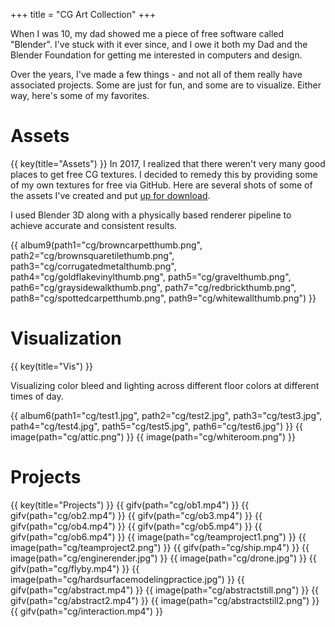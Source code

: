 +++
title = "CG Art Collection"
+++

When I was 10, my dad showed me a piece of free software called "Blender".  I've stuck with it ever since, and I owe it both my Dad and the Blender Foundation for getting me interested in computers and design.

Over the years, I've made a few things - and not all of them really have associated projects.  Some are just for fun, and some are to visualize.  Either way, here's some of my favorites.

# Assets
{{ key(title="Assets") }}
In 2017, I realized that there weren't very many good places to get free CG textures. I decided to remedy this by providing some of my own textures for free via GitHub.  Here are several shots of some of the assets I've created and put [up for download](https://github.com/piedoom/mat).

I used Blender 3D along with a physically based renderer pipeline to achieve accurate and consistent results.

{{ album9(path1="cg/browncarpetthumb.png", path2="cg/brownsquaretilethumb.png", path3="cg/corrugatedmetalthumb.png", path4="cg/goldflakevinylthumb.png", path5="cg/gravelthumb.png", path6="cg/graysidewalkthumb.png", path7="cg/redbrickthumb.png", path8="cg/spottedcarpetthumb.png", path9="cg/whitewallthumb.png") }}

# Visualization
{{ key(title="Vis") }}

Visualizing color bleed and lighting across different floor colors at different times of day.

{{ album6(path1="cg/test1.jpg", path2="cg/test2.jpg", path3="cg/test3.jpg", path4="cg/test4.jpg", path5="cg/test5.jpg", path6="cg/test6.jpg") }}
{{ image(path="cg/attic.png") }}
{{ image(path="cg/whiteroom.png") }}

# Projects
{{ key(title="Projects") }}
{{ gifv(path="cg/ob1.mp4") }}
{{ gifv(path="cg/ob2.mp4") }}
{{ gifv(path="cg/ob3.mp4") }}
{{ gifv(path="cg/ob4.mp4") }}
{{ gifv(path="cg/ob5.mp4") }}
{{ gifv(path="cg/ob6.mp4") }}
{{ image(path="cg/teamproject1.png") }}
{{ image(path="cg/teamproject2.png") }}
{{ gifv(path="cg/ship.mp4") }}
{{ image(path="cg/enginerender.jpg") }}
{{ image(path="cg/drone.jpg") }}
{{ gifv(path="cg/flyby.mp4") }}
{{ image(path="cg/hardsurfacemodelingpractice.jpg") }}
{{ gifv(path="cg/abstract.mp4") }}
{{ image(path="cg/abstractstill.png") }}
{{ gifv(path="cg/abstract2.mp4") }}
{{ image(path="cg/abstractstill2.png") }}
{{ gifv(path="cg/interaction.mp4") }}